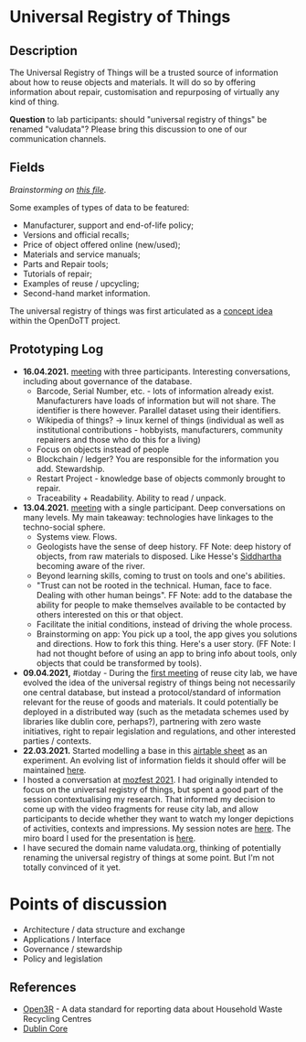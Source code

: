 # Universal Registry of Things

## Description

The Universal Registry of Things will be a trusted source of information about how to reuse objects and materials. It will do so by offering information about repair, customisation and repurposing of virtually any kind of thing.

**Question** to lab participants: should "universal registry of things" be renamed "valudata"? Please bring this discussion to one of our communication channels.

## Fields

*Brainstorming on [this file](fields.md)*.

Some examples of types of data to be featured:

* Manufacturer, support and end-of-life policy;
* Versions and official recalls;
* Price of object offered online (new/used);
* Materials and service manuals;
* Parts and Repair tools;
* Tutorials of repair;
* Examples of reuse / upcycling;
* Second-hand market information.

The universal registry of things was first articulated as a [concept idea](https://is.efeefe.me/concepts/universal-registry-things) within the OpenDoTT project.

## Prototyping Log

- **16.04.2021.** [meeting](../../meetings/20210416-meeting.md) with three participants. Interesting conversations, including about governance of the database. 
	- Barcode, Serial Number, etc. - lots of information already exist. Manufacturers have loads of information but will not share. The identifier is there however. Parallel dataset using their identifiers.
	- Wikipedia of things? -> linux kernel of things (individual as well as institutional contributions - hobbyists, manufacturers, community repairers and those who do this for a living)
	- Focus on objects instead of people
	-  Blockchain / ledger? You are responsible for the information you add. Stewardship.
	-  Restart Project - knowledge base of objects commonly brought to repair.
	- Traceability + Readability. Ability to read / unpack.
- **13.04.2021.** [meeting](../../meetings/20210413-meeting.md) with a single participant. Deep conversations on many levels. My main takeaway: technologies have linkages to the techno-social sphere.
  - Systems view. Flows.
  - Geologists have the sense of deep history. FF Note: deep history of objects, from raw materials to disposed. Like Hesse's [Siddhartha](https://www.goodreads.com/book/show/52036.Siddhartha) becoming aware of the river.
  - Beyond learning skills, coming to trust on tools and one's abilities.
  - "Trust can not be rooted in the technical. Human, face to face. Dealing with other human beings". FF Note: add to the database the ability for people to make themselves available to be contacted by others interested on this or that object.
  - Facilitate the initial conditions, instead of driving the whole process.
  - Brainstorming on app: You pick up a tool, the app gives you solutions and directions. How to fork this thing. Here's a user story. (FF Note: I had not thought before of using an app to bring info about tools, only objects that could be transformed by tools).
- **09.04.2021,** #iotday - During the [first meeting](../../meetings/20210409-meeting.md) of reuse city lab, we have evolved the idea of the universal registry of things being not necessarily one central database, but instead a protocol/standard of information relevant for the reuse of goods and materials. It could potentially be deployed in a distributed way (such as the metadata schemes used by libraries like dublin core, perhaps?), partnering with zero waste initiatives, right to repair legislation and regulations, and other interested parties / contexts.
- **22.03.2021.** Started modelling a base in this [airtable sheet](https://airtable.com/invite/l?inviteId=inv2pca3eNBmtT4d6&inviteToken=a6a50be7ff210aebd030eefa11c11b7f11833b4be695ab35aa9eb04cd60e877e) as an experiment. An evolving list of information fields it should offer will be maintained [here](fields.md).
- I hosted a conversation at [mozfest 2021](https://is.efeefe.me/opendott/mozfest-2021). I had originally intended to focus on the universal registry of things, but spent a good part of the session contextualising my research. That informed my decision to come up with the video fragments for reuse city lab, and allow participants to decide whether they want to watch my longer depictions of activities, contexts and impressions. My session notes are [here](https://github.com/opendott-smartcities/II/blob/main/workshops/mozfest/session-notes.md). The miro board I used for the presentation is [here](https://miro.com/app/board/o9J_lQITOhI=/).
- I have secured the domain name valudata.org, thinking of potentially renaming the universal registry of things at some point. But I'm not totally convinced of it yet.

# Points of discussion

- Architecture / data structure and exchange
- Applications / Interface
- Governance / stewardship
- Policy and legislation

## References

- [Open3R](https://github.com/OpenDataManchester/Open3R) - A data standard for reporting data about Household Waste Recycling Centres
- [Dublin Core](https://dublincore.org/specifications/dublin-core/)
